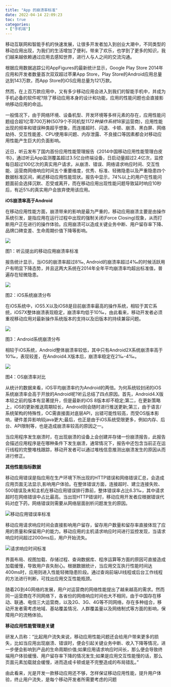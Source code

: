 ```yaml
---
title: "App 的崩溃率标准"
date: 2022-04-14 22:09:23
toc: true
categories:
- ["手机端"]
---
```




移动互联网和智能手机的快速发展，让很多开发者加入到创业大潮中，不同类型的移动应用出现，为我们的生活增加了便利，带来了欢乐，也学到了更多的知识，我们越来越依赖通过应用去感知世界，进行人与人之间的交流沟通。

根据应用数据追踪公司AppFigures的最新统计显示，Google Play Store 2014年应用和开发者数量首次双双超过苹果App Store，Play Store的Android应用总量达到143万款，而App Store的iOS应用总量为121万款。

然而，在上百万款应用中，又有多少移动应用会进入到我们的智能手机中，并成为手机必备的软件呢?除了移动应用本身的设计和功能，应用的性能问题也会直接影响移动应用的命运。

一般情况下，由于网络环境、设备机型、开发环境等多样元素的存在，应用性能问题组合超1亿零700万种(5079个不同机型*1172种操作系统*18家运营商)，应用性能出现的频率和错误种类超乎想象，而连接超时、闪退、卡顿、崩溃、黑白屏、网络劫持、交互性能差、CPU使用率问题、内存泄露、不良接口等因素都会对移动应用性能产生巨大的负面影响。

近日，听云发布了国内首份应用性能管理报告《2014中国移动应用性能管理白皮书》，通过听云App监测覆盖超过3.5亿台终端设备，日启动量超过2.4亿次，监控每日超过100亿次的真实用户请求，从崩溃、错误、网络请求响应时间、交互性能、运营商网络响应时间五个重要维度，优秀、标准、轻微隐患以及严重隐患四个数据标准区间，阐述移动应用性能现状。报告中显示，74%以上的用户在性能问题面前会选择沉默、忍受或离开，而在移动应用出现性能问题导致延时响应10秒后，有近5%的真实用户会放弃使用该应用。

**iOS崩溃率高于Android**

在移动应用性能方面，崩溃带来的影响是最为严重的，移动应用崩溃主要是由操作系统引发，是指应用在运行过程中出现的强制关闭(Force Closing)现象，从而打断用户正在进行的操作体验。应用崩溃可以造成关键业务中断、用户留存率下降、品牌口碑变差、生命周期价值下降等影响。

![](https://file.wulicode.com/yuque/202208/04/23/3011VJL0xyci.jpg?x-oss-process=image/resize,h_396)

图1：听云提出的移动应用崩溃率标准

报告统计显示，当iOS的崩溃率超过8‰, Android的崩溃率超过4‰的时候活跃用户有明显下降态势，并且这两大系统在2014年全年平均崩溃率均超出标准值，普遍存在轻微隐患。

![](https://file.wulicode.com/yuque/202208/04/23/30115UlHFQsB.jpg?x-oss-process=image/resize,h_338)

图2：iOS系统崩溃分布

在iOS系统中，iOS5.X以及iOS8是目前崩溃率最高的操作系统，相较于其它系统，iOS7X整体崩溃表现稳定，崩溃率均低于10‰，由此看来，移动开发者必须重视移动应用对最新操作系统版本的支持以及旧版本的持续兼容问题。

![](https://file.wulicode.com/yuque/202208/04/23/3012QCdD1KJl.jpg?x-oss-process=image/resize,h_258)

图3：Android系统崩溃分布  

相较于iOS系统，Android整体崩溃率较低，其中只有Android2X系统崩溃率高于10‰，表现较差，在Android4.X版本后，崩溃率稳定在2‰-4‰。

![](https://file.wulicode.com/yuque/202208/04/23/30128x28a4HO.jpg?x-oss-process=image/resize,h_364)

图4：OS崩溃率对比

从统计的数据来看，iOS平均崩溃率约为Android的两倍。为何系统较封闭的iOS系统崩溃率会高于开放的Android呢?听云总结了四点原因。首先，Android4.X版本较之前的版本有显著提升，但是最新的iOS 8版本却不稳定;第二，在更新策略上，iOS的更新推送周期较长，Android则会随时进行推送更新;第三，由于语言/系统架构的特殊性，OC需直接面对底层API，出错可能性较高，而受OS版本影响，硬件差异影响较java更大;最后，也正是由于iOS系统受限更多，例如内存、后台、API限制等，也是造成崩溃率较高的原因之一。

当应用程序发生崩溃时，在出现崩溃的设备上会创建并存储一份崩溃报告，此报告会描述应用程序是在哪种条件下发生崩溃，通常情况下，报告中还包含当前正在运行线程的完整堆栈跟踪，移动开发者可以通过堆栈信息推测出崩溃发生的原因从而进行修正。

**其他性能指标数据**

移动应用错误是指应用在生产环境下所出现的HTTP错误和网络错误汇总，会造成应用页面无法显示,影响用户体验。在整体错误方面，连接超时、建立连接失败、500错误及未知主机在移动应用错误排行靠前，整体错误率占比6.3‰，其中请求超时在网络错误中占比最高。当出现HTTP错误时，移动应用开发者应根据错误代码对症下药，网络错误则需要从网络层面剖析问题发生的原因。

![移动应用错误率标准](https://file.wulicode.com/yuque/202208/04/23/3012sAgUQbxq.jpg?x-oss-process=image/resize,h_601 "移动应用错误率标准")

移动应用请求响应时间会直接影响用户留存，留存用户数量和留存率直接体现了应用的质量和保留用户的能力。移动应用的主机请求响应时间进行监控发现，当请求响应时间超过2000ms后，用户开始流失。

![请求响应时间标准](https://cdn.nlark.com/yuque/0/2022/jpg/87644/1649945362576-ebd456fa-d152-4da2-8096-6a03c04202ea.jpg#averageHue=%23e7e4d4&height=446&id=fG93t&originHeight=446&originWidth=640&originalType=binary&ratio=1&rotation=0&showTitle=true&status=done&style=none&title=%E8%AF%B7%E6%B1%82%E5%93%8D%E5%BA%94%E6%97%B6%E9%97%B4%E6%A0%87%E5%87%86&width=640 "请求响应时间标准")

界面布局、视图加载、存储过程、查询数据库、程序运算等方面的原因可直接造成加载缓慢，导致用户丧失耐心。根据数据统计，当应用交互执行性能时间达400ms时，应用则进入性能轻微隐患阶段。通过查询前端UI线程或后台工作线程的方法进行判断，可找出应用交互性能瓶颈。

随着2G到4G网络的发展，用户对运营商的网络性能提出了越来越高的需求。然而同一运营商在不同网络下，各省份的网络响应时间也大不相同，由于中国存在移动、联通、电信三大运营商，以及2G、3G、4G等不同网络，存在多种组合，移动开发者需考虑地域、基站覆盖情况、人群覆盖量以及网络制式等方面的影响，保障用户的流畅体验。

**移动应用性能管理是关键**

研发人员称：“比起用户流失来说，移动应用性能问题还会给用户带来更多的损失，比如当应用出现崩溃、错误时，便会引起关键业务中断、收入下降等情况，进一步便会影响到产品的生命周期价值;如果应用请求响应时间长，那么便会导致终端用户体验缓慢、用户留存率下降的情况发生;如果是应用交互性能慢的话，那么页面元素加载就会缓慢，进而造成卡顿或是不完整造成的布局错乱。”

由此看来，光是开发一款移动应用还不够，怎样保证移动应用性能，提升用户体验，终止用户流失，是每个移动开发者所需要考虑的问题

